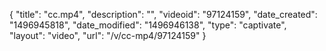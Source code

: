 {
    "title": "cc.mp4",
    "description": "",
    "videoid": "97124159",
    "date_created": "1496945818",
    "date_modified": "1496946138",
    "type": "captivate",
    "layout": "video",
    "url": "\/v\/cc-mp4\/97124159"
}